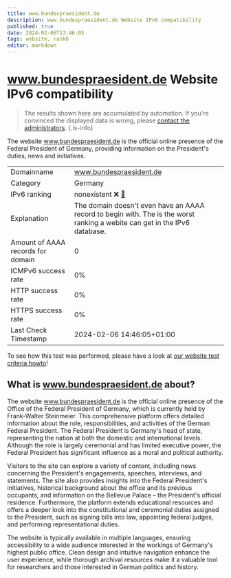 ```yaml
---
title: www.bundespraesident.de
description: www.bundespraesident.de Website IPv6 compatibility
published: true
date: 2024-02-06T13:46:05
tags: website, rank6
editor: markdown
---
```


# www.bundespraesident.de Website IPv6 compatibility

> The results shown here are accumulated by automation. If you're convinced the displayed data is wrong, please [contact the administrators](/howto/chat). 
{.is-info}

The website www.bundespraesident.de is the official online presence of the Federal President of Germany, providing information on the President's duties, news and initiatives.


|   |   |
| - | - |
| Domainname | www.bundespraesident.de
| Category | Germany |
| IPv6 ranking | nonexistent :x: [🔗](/howto/ranking) |
| Explanation | The domain doesn't even have an AAAA record to begin with. The is the worst ranking a webite can get in the IPv6 database. |
| Amount of AAAA records for domain | 0 |
| ICMPv6 success rate | 0%|
| HTTP success rate | 0% |
| HTTPS success rate | 0% |
| Last Check Timestamp | 2024-02-06 14:46:05+01:00 |

To see how this test was performed, please have a look at [our website test criteria howto](/howto/testcriteria/website)!


## What is www.bundespraesident.de about?
The website www.bundespraesident.de is the official online presence of the Office of the Federal President of Germany, which is currently held by Frank-Walter Steinmeier. This comprehensive platform offers detailed information about the role, responsibilities, and activities of the German Federal President. The Federal President is Germany's head of state, representing the nation at both the domestic and international levels. Although the role is largely ceremonial and has limited executive power, the Federal President has significant influence as a moral and political authority.

Visitors to the site can explore a variety of content, including news concerning the President's engagements, speeches, interviews, and statements. The site also provides insights into the Federal President's initiatives, historical background about the office and its previous occupants, and information on the Bellevue Palace – the President's official residence. Furthermore, the platform extends educational resources and offers a deeper look into the constitutional and ceremonial duties assigned to the President, such as signing bills into law, appointing federal judges, and performing representational duties.

The website is typically available in multiple languages, ensuring accessibility to a wide audience interested in the workings of Germany's highest public office. Clean design and intuitive navigation enhance the user experience, while thorough archival resources make it a valuable tool for researchers and those interested in German politics and history.


